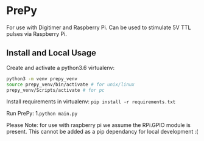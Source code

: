 # PrePy

For use with Digitimer and Raspberry Pi. Can be used to stimulate 5V TTL pulses via Raspberry Pi. 

## Install and Local Usage

Create and activate a python3.6 virtualenv: 

```bash
python3 -m venv prepy_venv
source prepy_venv/bin/activate # for unix/linux
prepy_venv/Scripts/activate # for pc
```

Install requirements in virtualenv: `pip install -r requirements.txt`

Run PrePy:
1.`python main.py`


Please Note: for use with raspberry pi we assume the RPi.GPIO module is present. This cannot be added as a pip dependancy for local development :(
